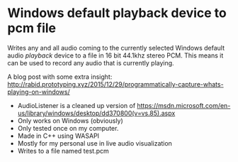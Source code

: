 # Windows default playback device to pcm file
Writes any and all audio coming to the currently selected Windows default audio _playback_ device to a file in 16 bit 44.1khz stereo PCM. This means it can be used to record any audio that is currently playing.

A blog post with some extra insight: http://rabid.prototyping.xyz/2015/12/29/programmatically-capture-whats-playing-on-windows/

- AudioListener is a cleaned up version of https://msdn.microsoft.com/en-us/library/windows/desktop/dd370800(v=vs.85).aspx
- Only works on Windows (obviously)
- Only tested once on my computer.
- Made in C++ using WASAPI
- Mostly for my personal use in live audio visualization
- Writes to a file named test.pcm
